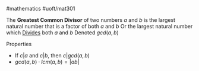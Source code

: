 #mathematics 
#uoft/mat301 

The **Greatest Common Divisor** of two numbers $a$ and $b$ is the largest natural number that is a factor of both $a$ and $b$
	Or the largest natural number which [Divides](Division.md) both $a$ and $b$
Denoted $gcd(a,b)$

Properties
- If $c | a$ and $c|b$, then $c|gcd(a,b)$ 
- $gcd(a,b)\cdot lcm(a,b)=|ab|$